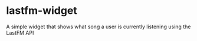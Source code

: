 # lastfm-widget
A simple widget that shows what song a user is currently listening using the LastFM API
